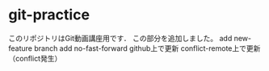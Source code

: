 # git-practice
このリポジトリはGit動画講座用です．
この部分を追加しました。
add new-feature branch
add no-fast-forward
github上で更新
conflict-remote上で更新（conflict発生）
